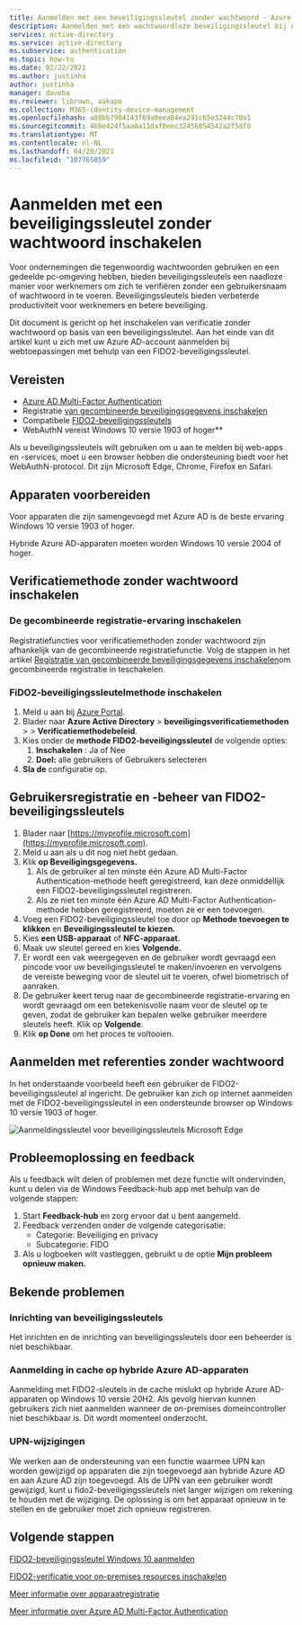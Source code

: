 ```yaml
---
title: Aanmelden met een beveiligingssleutel zonder wachtwoord - Azure Active Directory
description: Aanmelden met een wachtwoordloze beveiligingssleutel bij Azure AD inschakelen met behulp van FIDO2-beveiligingssleutels
services: active-directory
ms.service: active-directory
ms.subservice: authentication
ms.topic: how-to
ms.date: 02/22/2021
ms.author: justinha
author: justinha
manager: daveba
ms.reviewer: librown, aakapo
ms.collection: M365-identity-device-management
ms.openlocfilehash: a88bb7904143f69a0eea84ea291c65e3244c70a1
ms.sourcegitcommit: 4b0e424f5aa8a11daf0eec32456854542a2f5df0
ms.translationtype: MT
ms.contentlocale: nl-NL
ms.lasthandoff: 04/20/2021
ms.locfileid: "107765859"
---
```

# <a name="enable-passwordless-security-key-sign-in"></a>Aanmelden met een beveiligingssleutel zonder wachtwoord inschakelen 

Voor ondernemingen die tegenwoordig wachtwoorden gebruiken en een gedeelde pc-omgeving hebben, bieden beveiligingssleutels een naadloze manier voor werknemers om zich te verifiëren zonder een gebruikersnaam of wachtwoord in te voeren. Beveiligingssleutels bieden verbeterde productiviteit voor werknemers en betere beveiliging.

Dit document is gericht op het inschakelen van verificatie zonder wachtwoord op basis van een beveiligingssleutel. Aan het einde van dit artikel kunt u zich met uw Azure AD-account aanmelden bij webtoepassingen met behulp van een FIDO2-beveiligingssleutel.

## <a name="requirements"></a>Vereisten

- [Azure AD Multi-Factor Authentication](howto-mfa-getstarted.md)
- Registratie [van gecombineerde beveiligingsgegevens inschakelen](concept-registration-mfa-sspr-combined.md)
- Compatibele [FIDO2-beveiligingssleutels](concept-authentication-passwordless.md#fido2-security-keys)
- WebAuthN vereist Windows 10 versie 1903 of hoger**

Als u beveiligingssleutels wilt gebruiken om u aan te melden bij web-apps en -services, moet u een browser hebben die ondersteuning biedt voor het WebAuthN-protocol. Dit zijn Microsoft Edge, Chrome, Firefox en Safari.

## <a name="prepare-devices"></a>Apparaten voorbereiden

Voor apparaten die zijn samengevoegd met Azure AD is de beste ervaring Windows 10 versie 1903 of hoger.

Hybride Azure AD-apparaten moeten worden Windows 10 versie 2004 of hoger.

## <a name="enable-passwordless-authentication-method"></a>Verificatiemethode zonder wachtwoord inschakelen

### <a name="enable-the-combined-registration-experience"></a>De gecombineerde registratie-ervaring inschakelen

Registratiefuncties voor verificatiemethoden zonder wachtwoord zijn afhankelijk van de gecombineerde registratiefunctie. Volg de stappen in het artikel [Registratie van gecombineerde beveiligingsgegevens inschakelen](howto-registration-mfa-sspr-combined.md)om gecombineerde registratie in teschakelen.

### <a name="enable-fido2-security-key-method"></a>FiDO2-beveiligingssleutelmethode inschakelen

1. Meld u aan bij [Azure Portal](https://portal.azure.com).
1. Blader naar **Azure Active Directory**  >  **beveiligingsverificatiemethoden**  >    >  **Verificatiemethodebeleid**.
1. Kies onder de **methode FIDO2-beveiligingssleutel** de volgende opties:
   1. **Inschakelen** : Ja of Nee
   1. **Doel:** alle gebruikers of Gebruikers selecteren
1. **Sla de** configuratie op.

## <a name="user-registration-and-management-of-fido2-security-keys"></a>Gebruikersregistratie en -beheer van FIDO2-beveiligingssleutels

1. Blader naar [https://myprofile.microsoft.com](https://myprofile.microsoft.com).
1. Meld u aan als u dit nog niet hebt gedaan.
1. Klik **op Beveiligingsgegevens.**
   1. Als de gebruiker al ten minste één Azure AD Multi-Factor Authentication-methode heeft geregistreerd, kan deze onmiddellijk een FIDO2-beveiligingssleutel registreren.
   1. Als ze niet ten minste één Azure AD Multi-Factor Authentication-methode hebben geregistreerd, moeten ze er een toevoegen.
1. Voeg een FIDO2-beveiligingssleutel toe door op **Methode toevoegen te klikken** en **Beveiligingssleutel te kiezen.**
1. Kies **een USB-apparaat** of **NFC-apparaat.**
1. Maak uw sleutel gereed en kies **Volgende.**
1. Er wordt een vak weergegeven en de gebruiker wordt gevraagd een pincode voor uw beveiligingssleutel te maken/invoeren en vervolgens de vereiste beweging voor de sleutel uit te voeren, ofwel biometrisch of aanraken.
1. De gebruiker keert terug naar de gecombineerde registratie-ervaring en wordt gevraagd om een betekenisvolle naam voor de sleutel op te geven, zodat de gebruiker kan bepalen welke gebruiker meerdere sleutels heeft. Klik op **Volgende**.
1. Klik **op Done** om het proces te voltooien.

## <a name="sign-in-with-passwordless-credential"></a>Aanmelden met referenties zonder wachtwoord

In het onderstaande voorbeeld heeft een gebruiker de FIDO2-beveiligingssleutel al ingericht. De gebruiker kan zich op internet aanmelden met de FIDO2-beveiligingssleutel in een ondersteunde browser op Windows 10 versie 1903 of hoger.

![Aanmeldingssleutel voor beveiligingssleutels Microsoft Edge](./media/howto-authentication-passwordless-security-key/fido2-windows-10-1903-edge-sign-in.png)

## <a name="troubleshooting-and-feedback"></a>Probleemoplossing en feedback

Als u feedback wilt delen of problemen met deze functie wilt ondervinden, kunt u delen via de Windows Feedback-hub app met behulp van de volgende stappen:

1. Start **Feedback-hub** en zorg ervoor dat u bent aangemeld.
1. Feedback verzenden onder de volgende categorisatie:
   - Categorie: Beveiliging en privacy
   - Subcategorie: FIDO
1. Als u logboeken wilt vastleggen, gebruikt u de optie **Mijn probleem opnieuw maken.**

## <a name="known-issues"></a>Bekende problemen

### <a name="security-key-provisioning"></a>Inrichting van beveiligingssleutels

Het inrichten en de inrichting van beveiligingssleutels door een beheerder is niet beschikbaar.

### <a name="cached-logon-on-hybrid-azure-ad-joined-devices"></a>Aanmelding in cache op hybride Azure AD-apparaten

Aanmelding met FIDO2-sleutels in de cache mislukt op hybride Azure AD-apparaten op Windows 10 versie 20H2. Als gevolg hiervan kunnen gebruikers zich niet aanmelden wanneer de on-premises domeincontroller niet beschikbaar is. Dit wordt momenteel onderzocht.

### <a name="upn-changes"></a>UPN-wijzigingen

We werken aan de ondersteuning van een functie waarmee UPN kan worden gewijzigd op apparaten die zijn toegevoegd aan hybride Azure AD en aan Azure AD zijn toegevoegd. Als de UPN van een gebruiker wordt gewijzigd, kunt u fido2-beveiligingssleutels niet langer wijzigen om rekening te houden met de wijziging. De oplossing is om het apparaat opnieuw in te stellen en de gebruiker moet zich opnieuw registreren.

## <a name="next-steps"></a>Volgende stappen

[FIDO2-beveiligingssleutel Windows 10 aanmelden](howto-authentication-passwordless-security-key-windows.md)

[FIDO2-verificatie voor on-premises resources inschakelen](howto-authentication-passwordless-security-key-on-premises.md)

[Meer informatie over apparaatregistratie](../devices/overview.md)

[Meer informatie over Azure AD Multi-Factor Authentication](../authentication/howto-mfa-getstarted.md)
